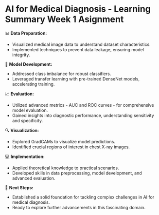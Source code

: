 # AI for Medical Diagnosis - Learning Summary Week 1 Asignment

📊 **Data Preparation:**
   - Visualized medical image data to understand dataset characteristics.
   - Implemented techniques to prevent data leakage, ensuring model integrity.

🚀 **Model Development:**
   - Addressed class imbalance for robust classifiers.
   - Leveraged transfer learning with pre-trained DenseNet models, accelerating training.

📈 **Evaluation:**
   - Utilized advanced metrics - AUC and ROC curves - for comprehensive model evaluation.
   - Gained insights into diagnostic performance, understanding sensitivity and specificity.

🔍 **Visualization:**
   - Explored GradCAMs to visualize model predictions.
   - Identified crucial regions of interest in chest X-ray images.

💻 **Implementation:**
   - Applied theoretical knowledge to practical scenarios.
   - Developed skills in data preprocessing, model development, and advanced evaluation.

🌟 **Next Steps:**
   - Established a solid foundation for tackling complex challenges in AI for medical diagnosis.
   - Ready to explore further advancements in this fascinating domain.
